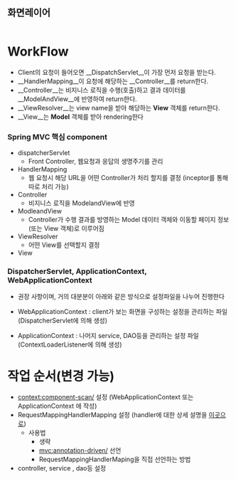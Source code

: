 ## 화면레이어

![]()

# WorkFlow

+ Client의 요청이 들어오면 __DispatchServlet__이 가장 먼저 요청을 받는다.
+ __HandlerMapping__이 요청에 해당하는 __Controller__를 return한다.
+ __Controller__는 비지니스 로직을 수행(호출)하고 결과 데이터를 __ModelAndView__에 반영하여 return한다.
+ __ViewResolver__는 view name을 받아 해당하는 __View__ 객체를 return한다.
+ __View__는 __Model__ 객체를 받아 rendering한다



### Spring MVC 핵심 component
+ dispatcherServlet
  + Front Controller, 웹요청과 응답의 생명주기를 관리
+ HandlerMapping
  + 웹 요청시 해당 URL을 어떤 Controller가 처리 할지를 결정 (inceptor를 통해 따로 처리 가능)
+ Controller
  + 비지니스 로직을 ModelandView에 반영
+ ModleandView
  + Controller가 수행 결과를 방영하는 Model 데이터 객체와 이동할 페이지 정보(또는 View 객체)로 이루어짐
+ ViewResolver
  + 어떤 View를 선택할지 결정
+ View

### DispatcherServlet, ApplicationContext, WebApplicationContext
+ 권장 사항이며, 거의 대분분이 아래와 같은 방식으로 설정파일을 나누어 진행한다

+ WebApplicationContext : client가 보는 화면을 구성하는 설정을 관리하는 파일 (DispatcherServlet에 의해 생성)
+ ApplicationContext : 나머지 service, DAO등을 관리하는 설정 파일 (ContextLoaderListener에 의해 생성)

# 작업 순서(변경 가능)
+ <context:component-scan/> 설정  (WebApplicationContext 또는 ApplicationContext 에 작성)
+ RequestMappingHandlerMapping 설정 (handler에 대한 상세 설명을 [이곳으로]())
  + 사용법
    + 생략
    +  <mvc:annotation-driven/> 선언
    +  RequestMappingHandlerMaping을 직접 선언하는 방법 
+ controller, service , dao등 설정

